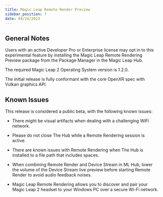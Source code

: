```yaml
---
title: Magic Leap Remote Render Preview
sidebar_position: 7
date: 04/24/2023
---
```


## General Notes

Users with an active Developer Pro or Enterprise license may opt in to this experimental feature by installing the Magic Leap Remote Rendering Preview package from the Package Manager in the Magic Leap Hub.

The required Magic Leap 2 Operating System version is 1.2.0.

The initial release is fully conformant with the core OpenXR spec with Vulkan graphics API.

## Known Issues

This release is considered a public beta, with the following known issues:

- There might be visual artifacts when dealing with a challenging WiFi network.

- Please do not close The Hub while a Remote Rendering session is active.

- There are known issues with Remote Rendering when The Hub is installed to a file path that includes spaces.

- When combining Remote Render and Device Stream in ML Hub, lower the volume of the Device Stream live preview before starting Remote Render to avoid audio feedback noises.

- Magic Leap Remote Rendering allows you to discover and pair your Magic Leap 2 headset to your Windows PC over a secure Wi-Fi network.